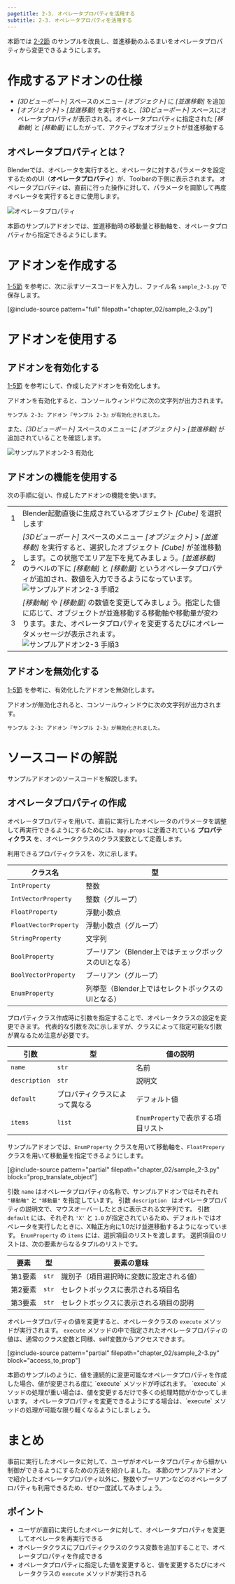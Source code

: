 ```yaml
---
pagetitle: 2-3. オペレータプロパティを活用する
subtitle: 2-3. オペレータプロパティを活用する
---
```


本節では [2-2節](02_Register_Multiple_Operators.html) のサンプルを改良し、並進移動のふるまいをオペレータプロパティから変更できるようにします。


# 作成するアドオンの仕様

* *[3Dビューポート]* スペースのメニュー *[オブジェクト]* に *[並進移動]* を追加
* *[オブジェクト]* > *[並進移動]* を実行すると、*[3Dビューポート]* スペースにオペレータプロパティが表示される。オペレータプロパティに指定された *[移動軸]* と *[移動量]* にしたがって、アクティブなオブジェクトが並進移動する


## オペレータプロパティとは？

Blenderでは、オペレータを実行すると、オペレータに対するパラメータを設定するためのUI（**オペレータプロパティ**）が、Toolbarの下側に表示されます。
オペレータプロパティは、直前に行った操作に対して、パラメータを調節して再度オペレータを実行するときに使用します。

![](../../images/chapter_02/03_Use_Operator_Property/operator_property.png "オペレータプロパティ")

本節のサンプルアドオンでは、並進移動時の移動量と移動軸を、オペレータプロパティから指定できるようにします。


# アドオンを作成する

[1-5節](../chapter_01/05_Install_Own_Add-on.html) を参考に、次に示すソースコードを入力し、ファイル名 `sample_2-3.py` で保存します。

[@include-source pattern="full" filepath="chapter_02/sample_2-3.py"]


# アドオンを使用する

## アドオンを有効化する

[1-5節](../chapter_01/05_Install_Own_Add-on.html) を参考にして、作成したアドオンを有効化します。

アドオンを有効化すると、コンソールウィンドウに次の文字列が出力されます。

```
サンプル 2-3: アドオン『サンプル 2-3』が有効化されました。
```

また、*[3Dビューポート]* スペースのメニューに *[オブジェクト]* > *[並進移動]* が追加されていることを確認します。

![](../../images/chapter_02/03_Use_Operator_Property/enable_add-on.png "サンプルアドオン2-3 有効化")


## アドオンの機能を使用する

次の手順に従い、作成したアドオンの機能を使います。

<div class="work"></div>

|||
|---|---|
|1|Blender起動直後に生成されているオブジェクト *[Cube]* を選択します|
|2|*[3Dビューポート]* スペースのメニュー *[オブジェクト]* > *[並進移動]* を実行すると、選択したオブジェクト *[Cube]* が並進移動します。この状態でエリア左下を見てみましょう。*[並進移動]* のラベルの下に *[移動軸]* と *[移動量]* というオペレータプロパティが追加され、数値を入力できるようになっています。<br>![](../../images/chapter_02/03_Use_Operator_Property/use_add-on_2.png "サンプルアドオン2-3 手順2")|
|3|*[移動軸]* や *[移動量]* の数値を変更してみましょう。指定した値に応じて、オブジェクトが並進移動する移動軸や移動量が変わります。また、オペレータプロパティを変更するたびにオペレータメッセージが表示されます。<br>![](../../images/chapter_02/03_Use_Operator_Property/use_add-on_3.png "サンプルアドオン2-3 手順3")|


## アドオンを無効化する

[1-5節](../chapter_01/05_Install_Own_Add-on.html) を参考に、有効化したアドオンを無効化します。

アドオンが無効化されると、コンソールウィンドウに次の文字列が出力されます。

```
サンプル 2-3: アドオン『サンプル 2-3』が無効化されました。
```


# ソースコードの解説

サンプルアドオンのソースコードを解説します。


## オペレータプロパティの作成

オペレータプロパティを用いて、直前に実行したオペレータのパラメータを調整して再実行できるようにするためには、`bpy.props` に定義されている **プロパティクラス** を、オペレータクラスのクラス変数として定義します。

利用できるプロパティクラスを、次に示します。

|クラス名|型|
|---|---|
|`IntProperty`|整数|
|`IntVectorProperty`|整数（グループ）|
|`FloatProperty`|浮動小数点|
|`FloatVectorProperty`|浮動小数点（グループ）|
|`StringProperty`|文字列|
|`BoolProperty`|ブーリアン（Blender上ではチェックボックスのUIとなる）|
|`BoolVectorProperty`|ブーリアン（グループ）|
|`EnumProperty`|列挙型（Blender上ではセレクトボックスのUIとなる）|

プロパティクラス作成時に引数を指定することで、オペレータクラスの設定を変更できます。
代表的な引数を次に示しますが、クラスによって指定可能な引数が異なるため注意が必要です。

|引数|型|値の説明|
|---|---|---|
|`name`|`str`|名前|
|`description`|`str`|説明文|
|`default`|プロパティクラスによって異なる|デフォルト値|
|`items`|`list`|`EnumProperty`で表示する項目リスト|

サンプルアドオンでは、`EnumProperty` クラスを用いて移動軸を、`FloatPropery` クラスを用いて移動量を指定できるようにします。

[@include-source pattern="partial" filepath="chapter_02/sample_2-3.py" block="prop_translate_object"]

引数 `name` はオペレータプロパティの名称で、サンプルアドオンではそれぞれ `"移動軸"` と `"移動量"` を指定しています。
引数 `description ` はオペレータプロパティの説明文で、マウスオーバーしたときに表示される文字列です。
引数 `default` には、それぞれ `'X'` と `1.0` が指定されているため、デフォルトではオペレータを実行したときに、X軸正方向に1.0だけ並進移動するようになっています。
`EnumProperty` の `items` には、選択項目のリストを渡します。
選択項目のリストは、次の要素からなるタプルのリストです。

|要素|型|要素の意味|
|---|---|---|
|第1要素|`str`|識別子（項目選択時に変数に設定される値）|
|第2要素|`str`|セレクトボックスに表示される項目名|
|第3要素|`str`|セレクトボックスに表示される項目の説明|

オペレータプロパティの値を変更すると、オペレータクラスの `execute` メソッドが実行されます。
`execute` メソッドの中で指定されたオペレータプロパティの値は、通常のクラス変数と同様、self変数からアクセスできます。

[@include-source pattern="partial" filepath="chapter_02/sample_2-3.py" block="access_to_prop"]

<div class="column">
本節のサンプルのように、値を連続的に変更可能なオペレータプロパティを作成した場合、値が変更される度に `execute` メソッドが呼ばれます。
`execute` メソッドの処理が重い場合は、値を変更するだけで多くの処理時間がかかってしまいます。
オペレータプロパティを変更できるようにする場合は、`execute` メソッドの処理が可能な限り軽くなるようにしましょう。
</div>


# まとめ

事前に実行したオペレータに対して、ユーザがオペレータプロパティから細かい制御ができるようにするための方法を紹介しました。
本節のサンプルアドオンで紹介したオペレータプロパティ以外に、整数やブーリアンなどのオペレータプロパティも利用できるため、ぜひ一度試してみましょう。


## ポイント

* ユーザが直前に実行したオペレータに対して、オペレータプロパティを変更してオペレータを再実行できる
* オペレータクラスにプロパティクラスのクラス変数を追加することで、オペレータプロパティを作成できる
* オペレータプロパティに指定した値を変更すると、値を変更するたびにオペレータクラスの `execute` メソッドが実行される
